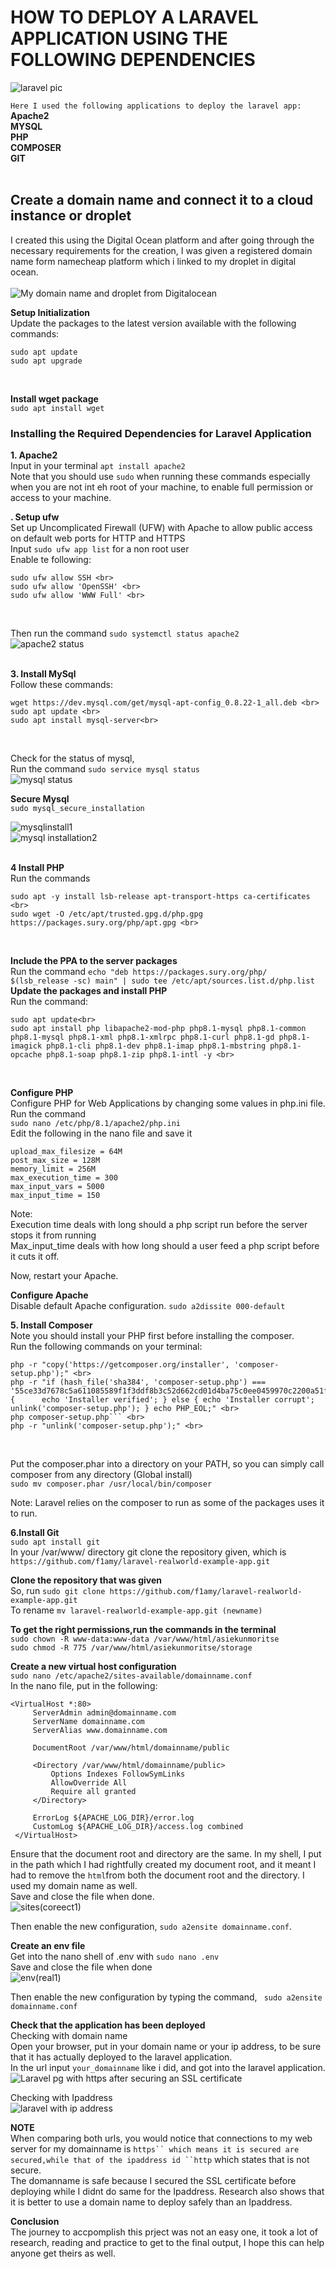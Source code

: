 
# HOW TO DEPLOY A LARAVEL APPLICATION USING THE FOLLOWING DEPENDENCIES  <br>
![laravel pic](https://user-images.githubusercontent.com/108562214/198387328-afa08e09-d58c-463e-a09f-d351ddab1541.PNG)

```Here I used the following applications to deploy the laravel app:``` <br>
**Apache2** <br>
**MYSQL** <br>
**PHP** <br>
**COMPOSER** <br>
**GIT** <br>
<br>

## Create a domain name and connect it to a cloud instance or droplet <br>
I created this using the Digital Ocean platform and after going through the necessary requirements for the creation, I was given a registered domain name form namecheap platform which i linked to my droplet in digital ocean. <br><br>
![My domain name and droplet from Digitalocean](https://user-images.githubusercontent.com/108562214/197428690-95321bc1-de09-4819-b946-672df9905a98.PNG)
<br>

**Setup Initialization**<br>
Update the packages to the latest version available with the following commands:<br>
```
sudo apt update
sudo apt upgrade

```
<br>

**Install wget package**<br>
```sudo apt install wget```

### Installing the Required Dependencies for Laravel Application <br>
**1. Apache2** <br>
Input in your terminal ```apt install apache2``` <br>
Note that you should use ```sudo``` when running these commands especially when you are not int eh root of your machine, to enable full permission or access to your machine. <br>

**. Setup ufw** <br>
Set up Uncomplicated Firewall (UFW) with Apache to allow public access on default web ports for HTTP and HTTPS<br>
Input ```sudo ufw app list``` for a non root user <br>
Enable te following:<br>
```
sudo ufw allow SSH <br>
sudo ufw allow 'OpenSSH' <br>
sudo ufw allow 'WWW Full' <br>

``` 
<br>

Then run the command ```sudo systemctl status apache2``` <br>
![apache2 status](https://user-images.githubusercontent.com/108562214/197430072-89ec9f72-0a85-494b-a650-38c93103c6e8.PNG) <br><br>

**3. Install MySql** <br>
Follow these commands: <br>
```
wget https://dev.mysql.com/get/mysql-apt-config_0.8.22-1_all.deb <br>
sudo apt update <br>
sudo apt install mysql-server<br>

``` 
<br>

Check for the status of mysql,<br>
Run the command ```sudo service mysql status```<br>
![mysql status](https://user-images.githubusercontent.com/108562214/197430382-7bb227ba-d960-49e3-b384-0423d5a7aedb.PNG)<br>

**Secure Mysql** <br>
```sudo mysql_secure_installation``` <br>

![mysqlinstall1](https://user-images.githubusercontent.com/108562214/197870127-72f151ad-6907-4557-a8ba-936877abe370.PNG)<br>
![mysql installation2](https://user-images.githubusercontent.com/108562214/197869571-88f13707-963f-4f12-a979-5ac65a93ce84.PNG)<br> <br>



**4 Install PHP** <br>
Run the commands <br>
```
sudo apt -y install lsb-release apt-transport-https ca-certificates <br>
sudo wget -O /etc/apt/trusted.gpg.d/php.gpg https://packages.sury.org/php/apt.gpg <br>

```
<br>
 
**Include the PPA to the server packages** <br>
Run the command ```echo "deb https://packages.sury.org/php/ $(lsb_release -sc) main" | sudo tee /etc/apt/sources.list.d/php.list```<br>
**Update the packages and install PHP**  <br>
Run the command:
```
sudo apt update<br>
sudo apt install php libapache2-mod-php php8.1-mysql php8.1-common php8.1-mysql php8.1-xml php8.1-xmlrpc php8.1-curl php8.1-gd php8.1-imagick php8.1-cli php8.1-dev php8.1-imap php8.1-mbstring php8.1-opcache php8.1-soap php8.1-zip php8.1-intl -y <br>

``` 
<br>

**Configure PHP** <br>
Configure PHP for Web Applications by changing some values in php.ini file. <br>
Run the command<br>
```sudo nano /etc/php/8.1/apache2/php.ini``` <br>
Edit the following in the nano file and save it <br>

```
upload_max_filesize = 64M 
post_max_size = 128M 
memory_limit = 256M 
max_execution_time = 300 
max_input_vars = 5000 
max_input_time = 150

```
Note:<br>
Execution time deals with long should a php script run before the server stops it from running <br>
Max_input_time deals with how long should a user feed a php script before it cuts it off. <br>

Now, restart your Apache.<br>

**Configure Apache** <br>
Disable default Apache configuration.
```sudo a2dissite 000-default``` <br>

**5. Install Composer** <br>
Note you should install your PHP first before installing the composer.<br>
Run the following commands on your terminal:<br>
```
php -r "copy('https://getcomposer.org/installer', 'composer-setup.php');" <br>
php -r "if (hash_file('sha384', 'composer-setup.php') === '55ce33d7678c5a611085589f1f3ddf8b3c52d662cd01d4ba75c0ee0459970c2200a51f492d557530c71c15d8dba01eae') {      echo 'Installer verified'; } else { echo 'Installer corrupt'; unlink('composer-setup.php'); } echo PHP_EOL;" <br>
php composer-setup.php``` <br>
php -r "unlink('composer-setup.php');" <br>

```
<br>

Put the composer.phar into a directory on your PATH, so you can simply call composer from any directory (Global install)<br>
```sudo mv composer.phar /usr/local/bin/composer```<br>

Note: Laravel relies on the composer to run as some of the packages uses it to run.<br>

**6.Install Git** <br>
```sudo apt install git ```<br>
In your /var/www/ directory git clone the repository given, which is ```https://github.com/f1amy/laravel-realworld-example-app.git``` <br>

**Clone the repository that was given** <br>
So, run ```sudo git clone https://github.com/f1amy/laravel-realworld-example-app.git``` <br>
To rename ```mv laravel-realworld-example-app.git (newname)``` <br>

**To get the right permissions,run the commands in the terminal** <br>
```sudo chown -R www-data:www-data /var/www/html/asiekunmoritse``` <br>
```sudo chmod -R 775 /var/www/html/asiekunmoritse/storage``` <br>

**Create a new virtual host configuration** <br>
```sudo nano /etc/apache2/sites-available/domainname.conf``` <br>
In the nano file, put in the following: <br>
```
<VirtualHost *:80>
     ServerAdmin admin@domainname.com
     ServerName domainname.com
     ServerAlias www.domainname.com

     DocumentRoot /var/www/html/domainname/public

     <Directory /var/www/html/domainname/public>
         Options Indexes FollowSymLinks
         AllowOverride All
         Require all granted
     </Directory>

     ErrorLog ${APACHE_LOG_DIR}/error.log 
     CustomLog ${APACHE_LOG_DIR}/access.log combined 
 </VirtualHost>

```
Ensure that the document root and directory are the same. In my shell, I put in the path which I had rightfully created my document 
root, and it meant I had to remove the ```html```from both the document root and the directory. I used my domain name as well.<br>
Save and close the file when done.<br>
![sites(coreect1)](https://user-images.githubusercontent.com/108562214/197877886-4141da15-43ae-4498-ab1b-7ad4451be28e.PNG) <br>

Then enable the new configuration, ```sudo a2ensite domainname.conf```. <br>

**Create an env file**<br>
Get into the nano shell of .env with ```sudo nano .env``` <br>
Save and close the file when done<br>
![env(real1)](https://user-images.githubusercontent.com/108562214/197868982-99e7bcda-b670-469a-9202-27cd34de620a.PNG)<br>

Then enable the new configuration by typing the command, ``` sudo a2ensite domainname.conf``` <br>

**Check that the application has been deployed**<br>
Checking with domain name<br>
Open your browser, put in your domain name or your ip address, to be sure that it has actually deployed to the laravel application.<br>
In the url input ```your_domainname``` like i did, and got into the laravel application.<br>
![Laravel pg with https after securing an SSL certificate](https://user-images.githubusercontent.com/108562214/197883757-3efcab96-57da-4679-b4f1-1e96555c80d4.PNG)<br>

Checking with Ipaddress<br>
![laravel with ip address](https://user-images.githubusercontent.com/108562214/197883973-f39dc78c-4ee0-43aa-88db-cf16504db2c6.PNG)<br>

**NOTE** <br>
When comparing both urls, you would notice that connections to my web server for my domainname is ```https`` which means it is secured are secured,while that of the ipaddress id ``http``` which states that is not secure.<br>
The domanname is safe because I secured the SSL certificate before deploying while I didnt do same for the Ipaddress. Research also shows that it is better to use a domain name to deploy safely than an Ipaddress. <br>

**Conclusion** <br>
The journey to accpomplish this prject was not an easy one, it took a lot of research, reading and practice to get to the final output, I hope this can help anyone get theirs as well. <br>












